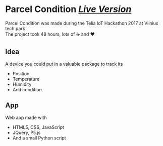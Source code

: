 # Parcel Condition [*Live Version*](https://mkrupaukas.github.io/Parcel-Condition)
Parcel Condition was made during the Telia IoT Hackathon 2017 at Vilnius tech park  
The project took 48 hours, lots of :coffee: and :heart:
## Idea
A device you could put in a valuable package to track its
* Position
* Temperature
* Humidity
* And condition
## App
Web app made with
* HTML5, CSS, JavaScript
* JQuery, P5.js
* And a small Python script
